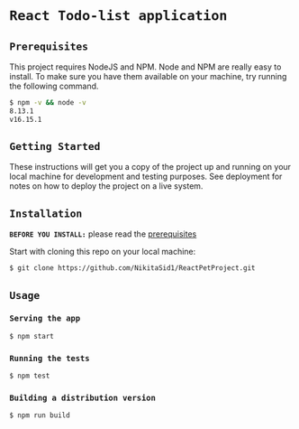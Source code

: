 # `React Todo-list application`

## `Prerequisites`

This project requires NodeJS and NPM. Node and NPM are really easy to install. To make sure you have them available on your machine, try running the following command.

```sh
$ npm -v && node -v
8.13.1
v16.15.1
```

## `Getting Started`

These instructions will get you a copy of the project up and running on your local machine for development and testing purposes. See deployment for notes on how to deploy the project on a live system.

## `Installation`

**`BEFORE YOU INSTALL:`** please read the [prerequisites](#prerequisites)

Start with cloning this repo on your local machine:

```sh
$ git clone https://github.com/NikitaSid1/ReactPetProject.git
```

## `Usage`

### `Serving the app`

```sh
$ npm start
```

### `Running the tests`

```sh
$ npm test
```

### `Building a distribution version`

```sh
$ npm run build
```
